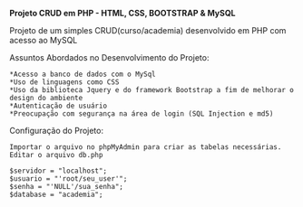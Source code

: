 **Projeto CRUD em PHP - HTML, CSS, BOOTSTRAP & MySQL**

Projeto de um simples CRUD(curso/academia) desenvolvido em PHP com acesso ao MySQL

Assuntos Abordados no Desenvolvimento do Projeto:

    *Acesso a banco de dados com o MySql
    *Uso de linguagens como CSS
    *Uso da biblioteca Jquery e do framework Bootstrap a fim de melhorar o design do ambiente
    *Autenticação de usuário
    *Preocupação com segurança na área de login (SQL Injection e md5)

Configuração do Projeto:

    Importar o arquivo no phpMyAdmin para criar as tabelas necessárias.
    Editar o arquivo db.php

    $servidor = "localhost";
    $usuario = "'root/seu_user'";
    $senha = "'NULL'/sua_senha";
    $database = "academia";

